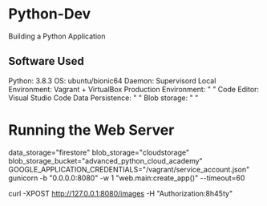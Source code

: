 # Python-Dev
Building a Python Application

## Software Used
Python: 3.8.3
OS: ubuntu/bionic64
Daemon: Supervisord
Local Environment: Vagrant + VirtualBox
Production Environment: " "
Code Editor: Visual Studio Code
Data Persistence: " "
Blob storage: " "

# Running the Web Server
data_storage="firestore" blob_storage="cloudstorage" blob_storage_bucket="advanced_python_cloud_academy" GOOGLE_APPLICATION_CREDENTIALS="/vagrant/service_account.json" gunicorn -b "0.0.0.0:8080" -w 1 "web.main:create_app()" --timeout=60

curl -XPOST http://127.0.0.1:8080/images -H "Authorization:8h45ty"
